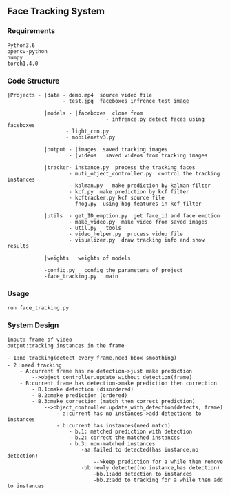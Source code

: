 ## Face Tracking System

### Requirements

```
Python3.6
opencv-python
numpy
torch1.4.0
```

### Code Structure

```
|Projects - |data - demo.mp4  source video file
                  - test.jpg  faceboxes infrence test image
                   
            |models - |faceboxes  clone from 
            					- infrence.py detect faces using faceboxes
                   - light_cnn.py
                   - mobilenetv3.py
                           
            |output - |images  saved tracking images
                    - |videos   saved videos from tracking images
            
            |tracker- instance.py  process the tracking faces
                    - muti_object_controller.py  control the tracking instances 
                    - kalman.py   make prediction by kalman filter
                    - kcf.py  make prediction by kcf filter
                    - kcftracker.py kcf source file
                    - fhog.py  using hog features in kcf filter
                    
            |utils  - get_ID_emption.py  get face_id and face emotion
                    - make_video.py  make video from saved images
                    - util.py   tools
                    - video_helper.py  process video file
                    - visualizer.py  draw tracking info and show results
                    
            |weights   weights of models
            
            -config.py   config the parameters of project
            -face_tracking.py   main

```

### Usage

```
run face_tracking.py
```

### System Design

    input: frame of video
    output:tracking instances in the frame
    
    - 1:no tracking(detect every frame,need bbox smoothing)
    - 2：need tracking
        - A:current frame has no detection->just make prediction
        	-->object_controller.update_without_detection(frame)
        - B:current frame has detection->make prediction then correction
            - B.1:make detection (disordered)
            - B.2:make prediction (ordered)
            - B.3:make correction (match then correct prediction)
                -->object_controller.update_with_detection(detects, frame)
                    - a:current has no instances->add detections to instances
                    - b:current has instances(need match)
                    	- b.1: matched prediction with detection
                    	- b.2: correct the matched instances
                    	- b.3: non-matched instances
                    		-aa:failed to detected(has instance,no detection)
                    			-->keep prediction for a while then remove
                    		-bb:newly detected(no instance,has detection)
                    			-bb.1:add detection to instances
                    			-bb.2:add to tracking for a while then add to instances

